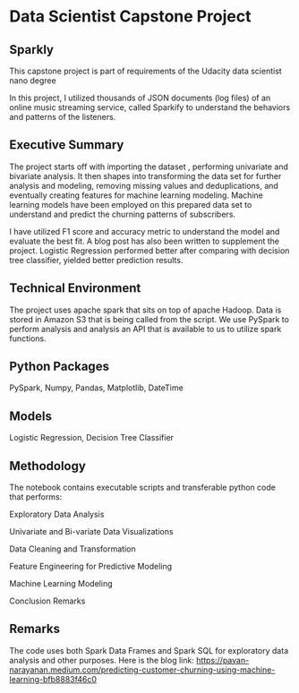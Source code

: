 # Data Scientist Capstone Project

## Sparkly

This capstone project is part of requirements of the Udacity data scientist nano degree

In this project, I utilized thousands of JSON documents (log files) of an online music streaming service, called Sparkify to understand the behaviors and patterns of the listeners.

## Executive Summary

The project starts off with importing the dataset , performing univariate and bivariate analysis. It then shapes into transforming the data set for further analysis and modeling, removing missing values and deduplications, and eventually creating features for machine learning modeling. Machine learning models have been employed on this prepared data set to understand and predict the churning patterns of subscribers.

I have utilized F1 score and accuracy metric to understand the model and evaluate the best fit. A blog post has also been written to supplement the project. Logistic Regression performed better after comparing with decision tree classifier, yielded better prediction results.

## Technical Environment

The project uses apache spark that sits on top of apache Hadoop. Data is stored in Amazon S3 that is being called from the script. We use PySpark to perform analysis and analysis an API that is available to us to utilize spark functions.

## Python Packages

PySpark, Numpy, Pandas, Matplotlib, DateTime

## Models

Logistic Regression, Decision Tree Classifier 

## Methodology

The notebook contains executable scripts and transferable python code that performs:

Exploratory Data Analysis

Univariate and Bi-variate Data Visualizations

Data Cleaning and Transformation

Feature Engineering for Predictive Modeling

Machine Learning Modeling

Conclusion Remarks

## Remarks

The code uses both Spark Data Frames and Spark SQL for exploratory data analysis and other purposes.
Here is the blog link: https://pavan-narayanan.medium.com/predicting-customer-churning-using-machine-learning-bfb8883f46c0


